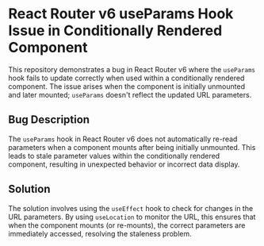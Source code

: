 # React Router v6 useParams Hook Issue in Conditionally Rendered Component

This repository demonstrates a bug in React Router v6 where the `useParams` hook fails to update correctly when used within a conditionally rendered component.  The issue arises when the component is initially unmounted and later mounted; `useParams` doesn't reflect the updated URL parameters.

## Bug Description
The `useParams` hook in React Router v6 does not automatically re-read parameters when a component mounts after being initially unmounted. This leads to stale parameter values within the conditionally rendered component, resulting in unexpected behavior or incorrect data display.

## Solution
The solution involves using the `useEffect` hook to check for changes in the URL parameters. By using `useLocation` to monitor the URL, this ensures that when the component mounts (or re-mounts), the correct parameters are immediately accessed, resolving the staleness problem. 